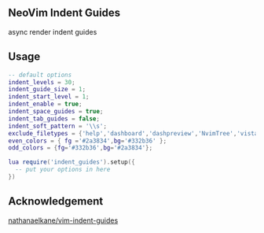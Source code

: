 ## NeoVim Indent Guides

async render indent guides

## Usage

```lua
-- default options
indent_levels = 30;
indent_guide_size = 1;
indent_start_level = 1;
indent_enable = true;
indent_space_guides = true;
indent_tab_guides = false;
indent_soft_pattern = '\\s';
exclude_filetypes = {'help','dashboard','dashpreview','NvimTree','vista','sagahover'};
even_colors = { fg ='#2a3834',bg='#332b36' };
odd_colors = {fg='#332b36',bg='#2a3834'};

lua require('indent_guides').setup({
  -- put your options in here
})
```

## Acknowledgement

[nathanaelkane/vim-indent-guides](https://github.com/nathanaelkane/vim-indent-guides)
